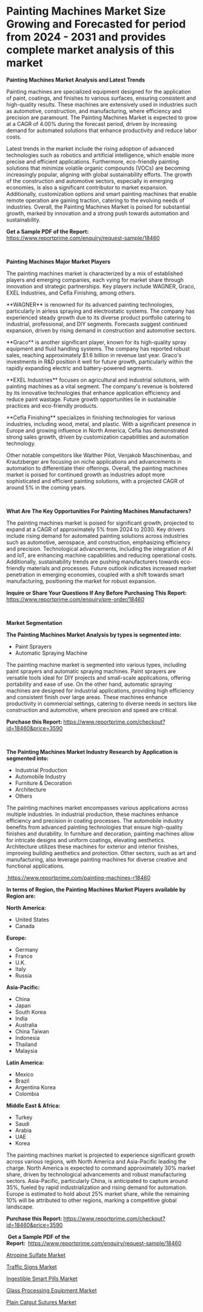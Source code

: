 <p><h1>Painting Machines Market Size Growing and Forecasted for period from 2024 - 2031 and provides complete market analysis of this market</h1></p><p><strong>Painting Machines Market Analysis and Latest Trends</strong></p>
<p><p>Painting machines are specialized equipment designed for the application of paint, coatings, and finishes to various surfaces, ensuring consistent and high-quality results. These machines are extensively used in industries such as automotive, construction, and manufacturing, where efficiency and precision are paramount. The Painting Machines Market is expected to grow at a CAGR of 4.00% during the forecast period, driven by increasing demand for automated solutions that enhance productivity and reduce labor costs.</p><p>Latest trends in the market include the rising adoption of advanced technologies such as robotics and artificial intelligence, which enable more precise and efficient applications. Furthermore, eco-friendly painting solutions that minimize volatile organic compounds (VOCs) are becoming increasingly popular, aligning with global sustainability efforts. The growth of the construction and automotive sectors, especially in emerging economies, is also a significant contributor to market expansion. Additionally, customization options and smart painting machines that enable remote operation are gaining traction, catering to the evolving needs of industries. Overall, the Painting Machines Market is poised for substantial growth, marked by innovation and a strong push towards automation and sustainability.</p></p>
<p><strong>Get a Sample PDF of the Report:&nbsp;</strong> <a href="https://www.reportprime.com/enquiry/request-sample/18460?utm_campaign=62&utm_medium=2&utm_source=Github&utm_content=ia&utm_term=21112024&utm_id=painting-machines">https://www.reportprime.com/enquiry/request-sample/18460</a></p>
<p>&nbsp;</p>
<p><strong>Painting Machines Major Market Players</strong></p>
<p><p>The painting machines market is characterized by a mix of established players and emerging companies, each vying for market share through innovation and strategic partnerships. Key players include WAGNER, Graco, EXEL Industries, and Cefla Finishing, among others.</p><p>**WAGNER** is renowned for its advanced painting technologies, particularly in airless spraying and electrostatic systems. The company has experienced steady growth due to its diverse product portfolio catering to industrial, professional, and DIY segments. Forecasts suggest continued expansion, driven by rising demand in construction and automotive sectors.</p><p>**Graco** is another significant player, known for its high-quality spray equipment and fluid handling systems. The company has reported robust sales, reaching approximately $1.6 billion in revenue last year. Graco's investments in R&D position it well for future growth, particularly within the rapidly expanding electric and battery-powered segments.</p><p>**EXEL Industries** focuses on agricultural and industrial solutions, with painting machines as a vital segment. The company's revenue is bolstered by its innovative technologies that enhance application efficiency and reduce paint wastage. Future growth opportunities lie in sustainable practices and eco-friendly products.</p><p>**Cefla Finishing** specializes in finishing technologies for various industries, including wood, metal, and plastic. With a significant presence in Europe and growing influence in North America, Cefla has demonstrated strong sales growth, driven by customization capabilities and automation technology.</p><p>Other notable competitors like Walther Pilot, Venjakob Maschinenbau, and Krautzberger are focusing on niche applications and advancements in automation to differentiate their offerings. Overall, the painting machines market is poised for continued growth as industries adopt more sophisticated and efficient painting solutions, with a projected CAGR of around 5% in the coming years.</p></p>
<p>&nbsp;</p>
<p><strong>What Are The Key Opportunities For Painting Machines Manufacturers?</strong></p>
<p><p>The painting machines market is poised for significant growth, projected to expand at a CAGR of approximately 5% from 2024 to 2030. Key drivers include rising demand for automated painting solutions across industries such as automotive, aerospace, and construction, emphasizing efficiency and precision. Technological advancements, including the integration of AI and IoT, are enhancing machine capabilities and reducing operational costs. Additionally, sustainability trends are pushing manufacturers towards eco-friendly materials and processes. Future outlook indicates increased market penetration in emerging economies, coupled with a shift towards smart manufacturing, positioning the market for robust expansion.</p></p>
<p><strong>Inquire or Share Your Questions If Any Before Purchasing This Report:</strong> <a href="https://www.reportprime.com/enquiry/pre-order/18460?utm_campaign=62&utm_medium=2&utm_source=Github&utm_content=ia&utm_term=21112024&utm_id=painting-machines">https://www.reportprime.com/enquiry/pre-order/18460</a></p>
<p>&nbsp;</p>
<p><strong>Market Segmentation</strong></p>
<p><strong>The Painting Machines Market Analysis by types is segmented into:</strong></p>
<p><ul><li>Paint Sprayers</li><li>Automatic Spraying Machine</li></ul></p>
<p><p>The painting machine market is segmented into various types, including paint sprayers and automatic spraying machines. Paint sprayers are versatile tools ideal for DIY projects and small-scale applications, offering portability and ease of use. On the other hand, automatic spraying machines are designed for industrial applications, providing high efficiency and consistent finish over large areas. These machines enhance productivity in commercial settings, catering to diverse needs in sectors like construction and automotive, where precision and speed are critical.</p></p>
<p><strong>Purchase this Report:&nbsp;</strong><a href="https://www.reportprime.com/checkout?id=18460&price=3590&utm_campaign=62&utm_medium=2&utm_source=Github&utm_content=ia&utm_term=21112024&utm_id=painting-machines">https://www.reportprime.com/checkout?id=18460&price=3590</a></p>
<p>&nbsp;</p>
<p><strong>The Painting Machines Market Industry Research by Application is segmented into:</strong></p>
<p><ul><li>Industrial Production</li><li>Automobile Industry</li><li>Furniture & Decoration</li><li>Architecture</li><li>Others</li></ul></p>
<p><p>The painting machines market encompasses various applications across multiple industries. In industrial production, these machines enhance efficiency and precision in coating processes. The automobile industry benefits from advanced painting technologies that ensure high-quality finishes and durability. In furniture and decoration, painting machines allow for intricate designs and uniform coatings, elevating aesthetics. Architecture utilizes these machines for exterior and interior finishes, improving building aesthetics and protection. Other sectors, such as art and manufacturing, also leverage painting machines for diverse creative and functional applications.</p></p>
<p><a href="https://www.reportprime.com/painting-machines-r18460?utm_campaign=62&utm_medium=2&utm_source=Github&utm_content=ia&utm_term=21112024&utm_id=painting-machines">&nbsp;https://www.reportprime.com/painting-machines-r18460</a></p>
<p><strong>In terms of Region, the Painting Machines Market Players available by Region are:</strong></p>
<p>
    <p> <strong> North America: </strong>
        <ul>
            <li>United States</li>
            <li>Canada</li>
        </ul>
        </p> 
    <p> <strong> Europe: </strong>
        <ul>
            <li>Germany</li>
            <li>France</li>
            <li>U.K.</li>
            <li>Italy</li>
            <li>Russia</li>
        </ul>
        </p> 
    <p> <strong> Asia-Pacific: </strong>
        <ul>
            <li>China</li>
            <li>Japan</li>
            <li>South Korea</li>
            <li>India</li>
            <li>Australia</li>
            <li>China Taiwan</li>
            <li>Indonesia</li>
            <li>Thailand</li>
            <li>Malaysia</li>
        </ul>
        </p> 
    <p> <strong> Latin America: </strong>
        <ul>
            <li>Mexico</li>
            <li>Brazil</li>
            <li>Argentina Korea</li>
            <li>Colombia</li>
        </ul>
        </p> 
    <p> <strong> Middle East & Africa: </strong>
        <ul>
            <li>Turkey</li>
            <li>Saudi</li>
            <li>Arabia</li>
            <li>UAE</li>
            <li>Korea</li>
        </ul>
    </p>
    </p>
<p><p>The painting machines market is projected to experience significant growth across various regions, with North America and Asia-Pacific leading the charge. North America is expected to command approximately 30% market share, driven by technological advancements and robust manufacturing sectors. Asia-Pacific, particularly China, is anticipated to capture around 35%, fueled by rapid industrialization and rising demand for automation. Europe is estimated to hold about 25% market share, while the remaining 10% will be attributed to other regions, marking a competitive global landscape.</p></p>
<p><strong>Purchase this Report: </strong><a href="https://www.reportprime.com/checkout?id=18460&price=3590&utm_campaign=62&utm_medium=2&utm_source=Github&utm_content=ia&utm_term=21112024&utm_id=painting-machines">https://www.reportprime.com/checkout?id=18460&price=3590</a></p>
<p>&nbsp;<strong>Get a Sample PDF of the Report:&nbsp;&nbsp;</strong><a href="https://www.reportprime.com/enquiry/request-sample/18460?utm_campaign=62&utm_medium=2&utm_source=Github&utm_content=ia&utm_term=21112024&utm_id=painting-machines">https://www.reportprime.com/enquiry/request-sample/18460</a></p>
<p><strong></strong></p>
<p><p><a href="https://issuu.com/reportprime-2/docs/atropine-sulfate-market-size-2030.p_f377f1bde7f555?utm_campaign=62&utm_medium=2&utm_source=Github&utm_content=ia&utm_term=21112024&utm_id=painting-machines">Atropine Sulfate Market</a></p><p><a href="https://github.com/SanjidaMahmud54/Market-Research-Report-List-1/blob/main/traffic-signs-market.md?utm_campaign=62&utm_medium=2&utm_source=Github&utm_content=ia&utm_term=21112024&utm_id=painting-machines">Traffic Signs Market</a></p><p><a href="https://issuu.com/reportprime-2/docs/ingestible-smart-pills-market-size-_00590e1151d3e7?utm_campaign=62&utm_medium=2&utm_source=Github&utm_content=ia&utm_term=21112024&utm_id=painting-machines">Ingestible Smart Pills Market</a></p><p><a href="https://github.com/WashimHussain441/Market-Research-Report-List-1/blob/main/glass-processing-equipment-market.md?utm_campaign=62&utm_medium=2&utm_source=Github&utm_content=ia&utm_term=21112024&utm_id=painting-machines">Glass Processing Equipment Market</a></p><p><a href="https://www.linkedin.com/pulse/current-future-growth-potential-plain-catgut-sutures-market-fptee?utm_campaign=62&utm_medium=2&utm_source=Github&utm_content=ia&utm_term=21112024&utm_id=painting-machines">Plain Catgut Sutures Market</a></p></p>